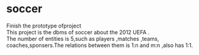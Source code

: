 # soccer                            

Finish the prototype ofproject          
This project is the dbms of soccer about the 2012 UEFA .         
The number of  entities is  5,such as players ,matches ,teams, coaches,sponsers.The relations between them is 1:n and m:n ,also has 1:1. 